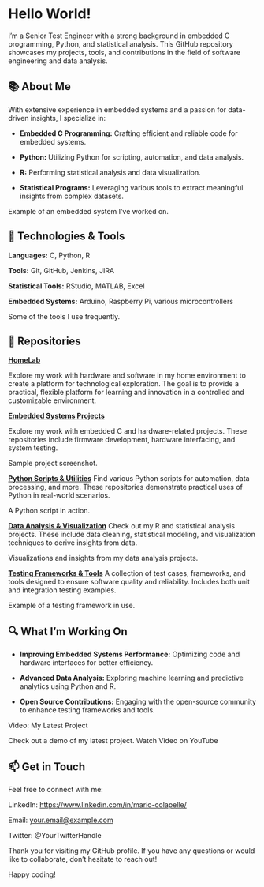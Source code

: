 # Hello World!
I’m a Senior Test Engineer with a strong background in embedded C programming, Python, and statistical analysis. This GitHub repository showcases my projects, tools, and contributions in the field of software engineering and data analysis.

## 📚 About Me
With extensive experience in embedded systems and a passion for data-driven insights, I specialize in:

- **Embedded C Programming:** Crafting efficient and reliable code for embedded systems.
  
- **Python:** Utilizing Python for scripting, automation, and data analysis.
  
- **R:** Performing statistical analysis and data visualization.
  
- **Statistical Programs:** Leveraging various tools to extract meaningful insights from complex datasets.

Example of an embedded system I’ve worked on.

## 🔧 Technologies & Tools
**Languages:** C, Python, R

**Tools:** Git, GitHub, Jenkins, JIRA

**Statistical Tools:** RStudio, MATLAB, Excel

**Embedded Systems:** Arduino, Raspberry Pi, various microcontrollers
 

Some of the tools I use frequently.

## 📁 Repositories

**[HomeLab](https://github.com/quickbrnfx/homelab)**

Explore my work with hardware and software in my home environment to create a platform for technological exploration. The goal is to provide a practical, flexible platform for learning and innovation in a controlled and customizable environment.

**[Embedded Systems Projects](https://github.com/quickbrnfx/embedded)**

Explore my work with embedded C and hardware-related projects. These repositories include firmware development, hardware interfacing, and system testing.


Sample project screenshot.

**[Python Scripts & Utilities](https://github.com/quickbrnfx/py)**
Find various Python scripts for automation, data processing, and more. These repositories demonstrate practical uses of Python in real-world scenarios.


A Python script in action.

**[Data Analysis & Visualization](https://github.com/quickbrnfx/data)**
Check out my R and statistical analysis projects. These include data cleaning, statistical modeling, and visualization techniques to derive insights from data.


Visualizations and insights from my data analysis projects.

**[Testing Frameworks & Tools](https://github.com/quickbrnfx/test)**
A collection of test cases, frameworks, and tools designed to ensure software quality and reliability. Includes both unit and integration testing examples.


Example of a testing framework in use.

## 🔍 What I’m Working On

- **Improving Embedded Systems Performance:** Optimizing code and hardware interfaces for better efficiency.

- **Advanced Data Analysis:** Exploring machine learning and predictive analytics using Python and R.
  
- **Open Source Contributions:** Engaging with the open-source community to enhance testing frameworks and tools.
  
Video: My Latest Project

Check out a demo of my latest project.
Watch Video on YouTube

## 📫 Get in Touch
Feel free to connect with me:

LinkedIn: https://www.linkedin.com/in/mario-colapelle/

Email: your.email@example.com

Twitter: @YourTwitterHandle

Thank you for visiting my GitHub profile. If you have any questions or would like to collaborate, don’t hesitate to reach out!

Happy coding!
